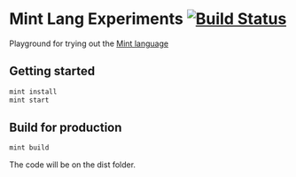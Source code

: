 # Mint Lang Experiments [![Build Status](https://travis-ci.org/murielsilveira/mint-experiments.svg?branch=master)](https://travis-ci.org/murielsilveira/mint-experiments)

Playground for trying out the [Mint language](https://www.mint-lang.com/)

## Getting started

```bash
mint install
mint start
```

## Build for production

```bash
mint build
```

The code will be on the dist folder.
